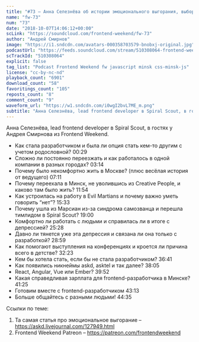 ```yaml
---
title: "#73 – Анна Селезнёва об истории эмоционального выгорания, выборе города для работы и поиске себя"
name: "fw-73"
num: "73"
date: "2018-10-07T14:06:12+00:00"
scLink: "https://soundcloud.com/frontend-weekend/fw-73"
author: "Андрей Смирнов"
image: "https://i1.sndcdn.com/avatars-000358703579-bnobxj-original.jpg"
podcastUrl: "https://feeds.soundcloud.com/stream/510308064-frontend-weekend-fw-73.m4a"
scTrackId: "510308064"
explicit: false
tag_list: "Podcast Frontend Weekend fw javascript minsk css-minsk-js"
license: "cc-by-nc-nd"
playback_count: "6901"
download_count: "58"
favoritings_count: "105"
reposts_count: "8"
comment_count: "9"
waveform_url: "https://w1.sndcdn.com/i0wgI2bvL7ME_m.png"
subtitle: "Анна Селезнёва, lead frontend developer в Spiral Scout, в гостях у Андрея Смирнова из Frontend Weekend. "
---
```


Анна Селезнёва, lead frontend developer в Spiral Scout, в гостях у Андрея Смирнова из Frontend Weekend.

- Как стала разработчиком и была ли опция стать кем-то другим с учетом родословной? <timecode sec="29">00:29</timecode>
- Сложно ли постоянно переезжать и как работалось в одной компании в разных городах? <timecode sec="194">03:14</timecode>
- Почему было некомфортно жить в Москве? (плюс весёлая история от ведущего) <timecode sec="431">07:11</timecode>
- Почему переехала в Минск, не уволившись из Creative People, и каково там было жить? <timecode sec="714">11:54</timecode>
- Как устроилась на работу в Evil Martians и почему важно уметь говорить “нет”? <timecode sec="933">15:33</timecode>
- Почему ушла из Марсиан из-за синдрома самозванца и перешла тимлидом в Spiral Scout? <timecode sec="1140">19:00</timecode>
- Комфортно ли работать с людьми и справилась ли в итоге с депрессией? <timecode sec="1528">25:28</timecode>
- Давно ли тянется уже эта депрессия и связана ли она только с разработкой? <timecode sec="1739">28:59</timecode>
- Как помогают выступления на конференциях и кроется ли причина всего в детстве? <timecode sec="1943">32:23</timecode>
- Кем бы хотела стать, если бы не стала разработчиком? <timecode sec="2201">36:41</timecode>
- Как появились никнеймы askd, asktel и так далее? <timecode sec="2285">38:05</timecode>
- React, Angular, Vue или Ember? <timecode sec="2392">39:52</timecode>
- Какая справедливая зарплата для frontend-разработчика в Минске? <timecode sec="2485">41:25</timecode>
- Готовим вместе с frontend-разработчиком <timecode sec="2593">43:13</timecode>
- Больше общайтесь с разными людьми! <timecode sec="2675">44:35</timecode>

Ссылки по теме:

1. Та самая статья про эмоциональное выгорание – https://askd.livejournal.com/127949.html
2. Frontend Weekend Patreon – https://patreon.com/frontendweekend
